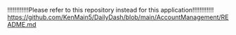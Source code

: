 !!!!!!!!!!!!Please refer to this repository instead for this application!!!!!!!!!!!!
https://github.com/KenMain5/DailyDash/blob/main/AccountManagement/README.md
